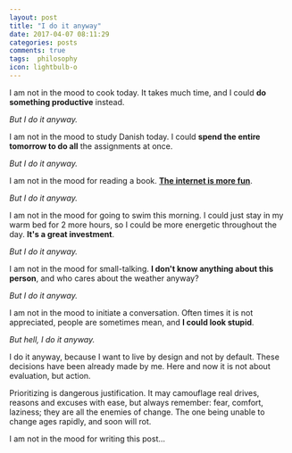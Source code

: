 ```yaml
---
layout: post
title: "I do it anyway"
date: 2017-04-07 08:11:29
categories: posts
comments: true
tags:  philosophy
icon: lightbulb-o
---
```


I am not in the mood to cook today. It takes much time, and I could  **do something productive** instead. 

*But I do it anyway.*

I am not in the mood to study Danish today. I could **spend the entire tomorrow to do all** the assignments at once. 

*But I do it anyway.*

I am not in the mood for reading a book. [**The internet is more fun**](https://www.youtube.com/watch?v=_CMHixb0KSI). 

*But I do it anyway.*

I am not in the mood for going to swim this morning. I could just stay in my warm bed for 2 more hours, so I could be more energetic throughout the day. **It's a great investment**.

*But I do it anyway.*

I am not in the mood for small-talking. **I don't know anything about this person**, and who cares about the weather anyway?

*But I do it anyway.*

I am not in the mood to initiate a conversation. Often times it is not appreciated, people are sometimes mean, and **I could look stupid**. 

*But hell, I do it anyway.*

I do it anyway, because I want to live by design and not by default. These decisions have been already made by me. Here and now it is not about evaluation, but action. 

Prioritizing is dangerous justification. It may camouflage real drives, reasons and excuses with ease, but always remember: fear, comfort, laziness; they are all the enemies of change. The one being unable to change ages rapidly, and soon will rot.

I am not in the mood for writing this post...